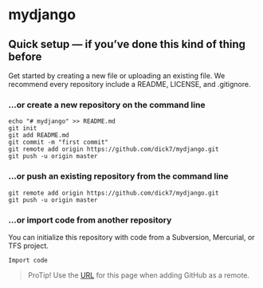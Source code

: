 # mydjango

## Quick setup — if you’ve done this kind of thing before

Get started by creating a new file or uploading an existing file. We recommend every repository include a README, LICENSE, and .gitignore.

### …or create a new repository on the command line
```
echo "# mydjango" >> README.md
git init
git add README.md
git commit -m "first commit"
git remote add origin https://github.com/dick7/mydjango.git
git push -u origin master
```
### …or push an existing repository from the command line
```
git remote add origin https://github.com/dick7/mydjango.git
git push -u origin master
```
### …or import code from another repository

You can initialize this repository with code from a Subversion, Mercurial, or TFS project.
```
Import code
```
> ProTip! Use the [URL](https://github.com/dick7/mydjango.git
) for this page when adding GitHub as a remote.
